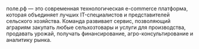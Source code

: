 поле.рф — это современная технологическая e-commerce платформа, которая объединяет лучших IT-специалистов и представителей сельского хозяйства. 
Команда развивает сервис, позволяющий аграриям закупать любые сельхозтовары и услуги для производства, продавать урожай, получать финансирование, агро-консультирование и аналитику рынка.
